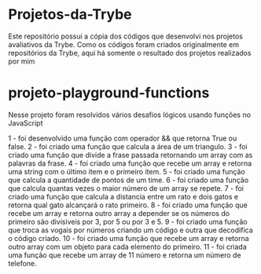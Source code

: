 # Projetos-da-Trybe
Este repositório possui a cópia dos códigos que desenvolvi nos projetos avaliativos da Trybe.
Como os códigos foram criados originalmente em repositórios da Trybe, aqui há somente o resultado dos projetos realizados por mim

# projeto-playground-functions
Nesse projeto foram resolvidos vários desafios lógicos usando funções no JavaScript

1 - foi desenvolvido uma função com operador && que retorna True ou false.
2 - foi criado uma função que calcula a área de um triangulo.
3 - foi criado uma função que divide a frase passada retornando um array com as palavras da frase.
4 - foi criado uma função que recebe um array e retorna uma string com o último item e o primeiro item.
5 - foi criado uma função que calcula a quantidade de pontos de um time.
6 - foi criado uma função que calcula quantas vezes o maior número de um array se repete.
7 - foi criado uma função que calcula a distancia entre um rato e dois gatos e retorna qual gato alcançará o rato primeiro.
8 - foi criado uma função que recebe um array e retorna outro array a depender se os números do primeiro são divisiveis por 3, por 5 ou por 3 e 5.
9 - foi criado uma função que troca as vogais por números criando um código e outra que decodifica o código criado.
10 - foi criado uma função que recebe um array e retorna outro array com um objeto para cada elemento do primeiro.
11 - foi criada uma função que recebe um array de 11 número e retorna um número de telefone.